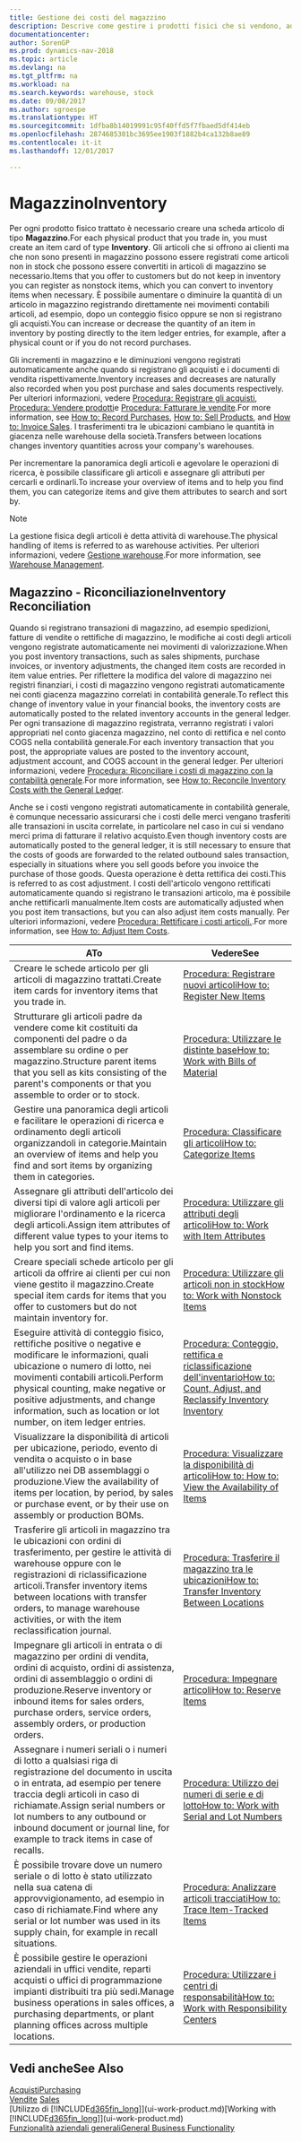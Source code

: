 ```yaml
---
title: Gestione dei costi del magazzino
description: Descrive come gestire i prodotti fisici che si vendono, ad esempio, la gestione dello stock nella warehouse.
documentationcenter: 
author: SorenGP
ms.prod: dynamics-nav-2018
ms.topic: article
ms.devlang: na
ms.tgt_pltfrm: na
ms.workload: na
ms.search.keywords: warehouse, stock
ms.date: 09/08/2017
ms.author: sgroespe
ms.translationtype: HT
ms.sourcegitcommit: 1dfba8b14019991c95f40ffd5f7fbaed5df414eb
ms.openlocfilehash: 2874685301bc3695ee1903f1882b4ca132b8ae89
ms.contentlocale: it-it
ms.lasthandoff: 12/01/2017

---
```


# <a name="inventory"></a><span data-ttu-id="5baf6-103">Magazzino</span><span class="sxs-lookup"><span data-stu-id="5baf6-103">Inventory</span></span>
<span data-ttu-id="5baf6-104">Per ogni prodotto fisico trattato è necessario creare una scheda articolo di tipo **Magazzino**.</span><span class="sxs-lookup"><span data-stu-id="5baf6-104">For each physical product that you trade in, you must create an item card of type **Inventory**.</span></span> <span data-ttu-id="5baf6-105">Gli articoli che si offrono ai clienti ma che non sono presenti in magazzino possono essere registrati come articoli non in stock che possono essere convertiti in articoli di magazzino se necessario.</span><span class="sxs-lookup"><span data-stu-id="5baf6-105">Items that you offer to customers but do not keep in inventory you can register as nonstock items, which you can convert to inventory items when necessary.</span></span> <span data-ttu-id="5baf6-106">È possibile aumentare o diminuire la quantità di un articolo in magazzino registrando direttamente nei movimenti contabili articoli, ad esempio, dopo un conteggio fisico oppure se non si registrano gli acquisti.</span><span class="sxs-lookup"><span data-stu-id="5baf6-106">You can increase or decrease the quantity of an item in inventory by posting directly to the item ledger entries, for example, after a physical count or if you do not record purchases.</span></span>

<span data-ttu-id="5baf6-107">Gli incrementi in magazzino e le diminuzioni vengono registrati automaticamente anche quando si registrano gli acquisti e i documenti di vendita rispettivamente.</span><span class="sxs-lookup"><span data-stu-id="5baf6-107">Inventory increases and decreases are naturally also recorded when you post purchase and sales documents respectively.</span></span> <span data-ttu-id="5baf6-108">Per ulteriori informazioni, vedere [Procedura: Registrare gli acquisti](purchasing-how-record-purchases.md), [Procedura: Vendere prodotti](sales-how-sell-products.md)e [Procedura: Fatturare le vendite](sales-how-invoice-sales.md).</span><span class="sxs-lookup"><span data-stu-id="5baf6-108">For more information, see [How to: Record Purchases](purchasing-how-record-purchases.md), [How to: Sell Products](sales-how-sell-products.md), and [How to: Invoice Sales](sales-how-invoice-sales.md).</span></span> <span data-ttu-id="5baf6-109">I trasferimenti tra le ubicazioni cambiano le quantità in giacenza nelle warehouse della società.</span><span class="sxs-lookup"><span data-stu-id="5baf6-109">Transfers between locations changes inventory quantities across your company's warehouses.</span></span>   

<span data-ttu-id="5baf6-110">Per incrementare la panoramica degli articoli e agevolare le operazioni di ricerca, è possibile classificare gli articoli e assegnare gli attributi per cercarli e ordinarli.</span><span class="sxs-lookup"><span data-stu-id="5baf6-110">To increase your overview of items and to help you find them, you can categorize items and give them attributes to search and sort by.</span></span>

> [!NOTE]
> <span data-ttu-id="5baf6-111">La gestione fisica degli articoli è detta attività di warehouse.</span><span class="sxs-lookup"><span data-stu-id="5baf6-111">The physical handling of items is referred to as warehouse activities.</span></span> <span data-ttu-id="5baf6-112">Per ulteriori informazioni, vedere [Gestione warehouse](warehouse-manage-warehouse.md).</span><span class="sxs-lookup"><span data-stu-id="5baf6-112">For more information, see [Warehouse Management](warehouse-manage-warehouse.md).</span></span>

## <a name="inventory-reconciliation"></a><span data-ttu-id="5baf6-113">Magazzino - Riconciliazione</span><span class="sxs-lookup"><span data-stu-id="5baf6-113">Inventory Reconciliation</span></span>
<span data-ttu-id="5baf6-114">Quando si registrano transazioni di magazzino, ad esempio spedizioni, fatture di vendite o rettifiche di magazzino, le modifiche ai costi degli articoli vengono registrate automaticamente nei movimenti di valorizzazione.</span><span class="sxs-lookup"><span data-stu-id="5baf6-114">When you post inventory transactions, such as sales shipments, purchase invoices, or inventory adjustments, the changed item costs are recorded in item value entries.</span></span> <span data-ttu-id="5baf6-115">Per riflettere la modifica del valore di magazzino nei registri finanziari, i costi di magazzino vengono registrati automaticamente nei conti giacenza magazzino correlati in contabilità generale.</span><span class="sxs-lookup"><span data-stu-id="5baf6-115">To reflect this change of inventory value in your financial books, the inventory costs are automatically posted to the related inventory accounts in the general ledger.</span></span> <span data-ttu-id="5baf6-116">Per ogni transazione di magazzino registrata, verranno registrati i valori appropriati nel conto giacenza magazzino, nel conto di rettifica e nel conto COGS nella contabilità generale.</span><span class="sxs-lookup"><span data-stu-id="5baf6-116">For each inventory transaction that you post, the appropriate values are posted to the inventory account, adjustment account, and COGS account in the general ledger.</span></span> <span data-ttu-id="5baf6-117">Per ulteriori informazioni, vedere [Procedura: Riconciliare i costi di magazzino con la contabilità generale](finance-how-to-post-inventory-costs-to-the-general-ledger.md).</span><span class="sxs-lookup"><span data-stu-id="5baf6-117">For more information, see [How to: Reconcile Inventory Costs with the General Ledger](finance-how-to-post-inventory-costs-to-the-general-ledger.md).</span></span>

<span data-ttu-id="5baf6-118">Anche se i costi vengono registrati automaticamente in contabilità generale, è comunque necessario assicurarsi che i costi delle merci vengano trasferiti alle transazioni in uscita correlate, in particolare nel caso in cui si vendano merci prima di fatturare il relativo acquisto.</span><span class="sxs-lookup"><span data-stu-id="5baf6-118">Even though inventory costs are automatically posted to the general ledger, it is still necessary to ensure that the costs of goods are forwarded to the related outbound sales transaction, especially in situations where you sell goods before you invoice the purchase of those goods.</span></span> <span data-ttu-id="5baf6-119">Questa operazione è detta rettifica dei costi.</span><span class="sxs-lookup"><span data-stu-id="5baf6-119">This is referred to as cost adjustment.</span></span> <span data-ttu-id="5baf6-120">I costi dell'articolo vengono rettificati automaticamente quando si registrano le transazioni articolo, ma è possibile anche rettificarli manualmente.</span><span class="sxs-lookup"><span data-stu-id="5baf6-120">Item costs are automatically adjusted when you post item transactions, but you can also adjust item costs manually.</span></span> <span data-ttu-id="5baf6-121">Per ulteriori informazioni, vedere [Procedura: Rettificare i costi articoli.](inventory-how-adjust-item-costs.md).</span><span class="sxs-lookup"><span data-stu-id="5baf6-121">For more information, see [How to: Adjust Item Costs](inventory-how-adjust-item-costs.md).</span></span>

|<span data-ttu-id="5baf6-122">A</span><span class="sxs-lookup"><span data-stu-id="5baf6-122">To</span></span> |<span data-ttu-id="5baf6-123">Vedere</span><span class="sxs-lookup"><span data-stu-id="5baf6-123">See</span></span> |
|---|----|
|<span data-ttu-id="5baf6-124">Creare le schede articolo per gli articoli di magazzino trattati.</span><span class="sxs-lookup"><span data-stu-id="5baf6-124">Create item cards for inventory items that you trade in.</span></span>|[<span data-ttu-id="5baf6-125">Procedura: Registrare nuovi articoli</span><span class="sxs-lookup"><span data-stu-id="5baf6-125">How to: Register New Items</span></span>](inventory-how-register-new-items.md)|
|<span data-ttu-id="5baf6-126">Strutturare gli articoli padre da vendere come kit costituiti da componenti del padre o da assemblare su ordine o per magazzino.</span><span class="sxs-lookup"><span data-stu-id="5baf6-126">Structure parent items that you sell as kits consisting of the parent's components or that you assemble to order or to stock.</span></span>|[<span data-ttu-id="5baf6-127">Procedura: Utilizzare le distinte base</span><span class="sxs-lookup"><span data-stu-id="5baf6-127">How to: Work with Bills of Material</span></span>](inventory-how-work-BOMs.md)|
|<span data-ttu-id="5baf6-128">Gestire una panoramica degli articoli e facilitare le operazioni di ricerca e ordinamento degli articoli organizzandoli in categorie.</span><span class="sxs-lookup"><span data-stu-id="5baf6-128">Maintain an overview of items and help you find and sort items by organizing them in categories.</span></span>|[<span data-ttu-id="5baf6-129">Procedura: Classificare gli articoli</span><span class="sxs-lookup"><span data-stu-id="5baf6-129">How to: Categorize Items</span></span>](inventory-how-categorize-items.md)|
|<span data-ttu-id="5baf6-130">Assegnare gli attributi dell'articolo dei diversi tipi di valore agli articoli per migliorare l'ordinamento e la ricerca degli articoli.</span><span class="sxs-lookup"><span data-stu-id="5baf6-130">Assign item attributes of different value types to your items to help you sort and find items.</span></span>|[<span data-ttu-id="5baf6-131">Procedura: Utilizzare gli attributi degli articoli</span><span class="sxs-lookup"><span data-stu-id="5baf6-131">How to: Work with Item Attributes</span></span>](inventory-how-work-item-attributes.md)|
|<span data-ttu-id="5baf6-132">Creare speciali schede articolo per gli articoli da offrire ai clienti per cui non viene gestito il magazzino.</span><span class="sxs-lookup"><span data-stu-id="5baf6-132">Create special item cards for items that you offer to customers but do not maintain inventory for.</span></span>|[<span data-ttu-id="5baf6-133">Procedura: Utilizzare gli articoli non in stock</span><span class="sxs-lookup"><span data-stu-id="5baf6-133">How to: Work with Nonstock Items</span></span>](inventory-how-work-nonstock-items.md)|
|<span data-ttu-id="5baf6-134">Eseguire attività di conteggio fisico, rettifiche positive o negative e modificare le informazioni, quali ubicazione o numero di lotto, nei movimenti contabili articoli.</span><span class="sxs-lookup"><span data-stu-id="5baf6-134">Perform physical counting, make negative or positive adjustments, and change information, such as location or lot number, on item ledger entries.</span></span>|[<span data-ttu-id="5baf6-135">Procedura: Conteggio, rettifica e riclassificazione dell'inventario</span><span class="sxs-lookup"><span data-stu-id="5baf6-135">How to: Count, Adjust, and Reclassify Inventory Inventory</span></span>](inventory-how-count-adjust-reclassify.md)|
|<span data-ttu-id="5baf6-136">Visualizzare la disponibilità di articoli per ubicazione, periodo, evento di vendita o acquisto o in base all'utilizzo nei DB assemblaggi o produzione.</span><span class="sxs-lookup"><span data-stu-id="5baf6-136">View the availability of items per location, by period, by sales or purchase event, or by their use on assembly or production BOMs.</span></span>|[<span data-ttu-id="5baf6-137">Procedura: Visualizzare la disponibilità di articoli</span><span class="sxs-lookup"><span data-stu-id="5baf6-137">How to: How to: View the Availability of Items</span></span>](inventory-how-availability-overview.md)|
|<span data-ttu-id="5baf6-138">Trasferire gli articoli in magazzino tra le ubicazioni con ordini di trasferimento, per gestire le attività di warehouse oppure con le registrazioni di riclassificazione articoli.</span><span class="sxs-lookup"><span data-stu-id="5baf6-138">Transfer inventory items between locations with transfer orders, to manage warehouse activities, or with the item reclassification journal.</span></span>|[<span data-ttu-id="5baf6-139">Procedura: Trasferire il magazzino tra le ubicazioni</span><span class="sxs-lookup"><span data-stu-id="5baf6-139">How to: Transfer Inventory Between Locations</span></span>](inventory-how-transfer-between-locations.md)|
|<span data-ttu-id="5baf6-140">Impegnare gli articoli in entrata o di magazzino per ordini di vendita, ordini di acquisto, ordini di assistenza, ordini di assemblaggio o ordini di produzione.</span><span class="sxs-lookup"><span data-stu-id="5baf6-140">Reserve inventory or inbound items for sales orders, purchase orders, service orders, assembly orders, or production orders.</span></span>|[<span data-ttu-id="5baf6-141">Procedura: Impegnare articoli</span><span class="sxs-lookup"><span data-stu-id="5baf6-141">How to: Reserve Items</span></span>](inventory-how-to-reserve-items.md)|
|<span data-ttu-id="5baf6-142">Assegnare i numeri seriali o i numeri di lotto a qualsiasi riga di registrazione del documento in uscita o in entrata, ad esempio per tenere traccia degli articoli in caso di richiamate.</span><span class="sxs-lookup"><span data-stu-id="5baf6-142">Assign serial numbers or lot numbers to any outbound or inbound document or journal line, for example to track items in case of recalls.</span></span>|[<span data-ttu-id="5baf6-143">Procedura: Utilizzo dei numeri di serie e di lotto</span><span class="sxs-lookup"><span data-stu-id="5baf6-143">How to: Work with Serial and Lot Numbers</span></span>](inventory-how-work-item-tracking.md)|
|<span data-ttu-id="5baf6-144">È possibile trovare dove un numero seriale o di lotto è stato utilizzato nella sua catena di approvvigionamento, ad esempio in caso di richiamate.</span><span class="sxs-lookup"><span data-stu-id="5baf6-144">Find where any serial or lot number was used in its supply chain, for example in recall situations.</span></span>|[<span data-ttu-id="5baf6-145">Procedura: Analizzare articoli tracciati</span><span class="sxs-lookup"><span data-stu-id="5baf6-145">How to: Trace Item-Tracked Items</span></span>](inventory-how-to-trace-item-tracked-items.md)|
|<span data-ttu-id="5baf6-146">È possibile gestire le operazioni aziendali in uffici vendite, reparti acquisti o uffici di programmazione impianti distribuiti tra più sedi.</span><span class="sxs-lookup"><span data-stu-id="5baf6-146">Manage business operations in sales offices, a purchasing departments, or plant planning offices across multiple locations.</span></span>|[<span data-ttu-id="5baf6-147">Procedura: Utilizzare i centri di responsabilità</span><span class="sxs-lookup"><span data-stu-id="5baf6-147">How to: Work with Responsibility Centers</span></span>](inventory-responsibility-centers.md)|

## <a name="see-also"></a><span data-ttu-id="5baf6-148">Vedi anche</span><span class="sxs-lookup"><span data-stu-id="5baf6-148">See Also</span></span>  
[<span data-ttu-id="5baf6-149">Acquisti</span><span class="sxs-lookup"><span data-stu-id="5baf6-149">Purchasing</span></span>](purchasing-manage-purchasing.md)  
<span data-ttu-id="5baf6-150">[Vendite](sales-manage-sales.md)  </span><span class="sxs-lookup"><span data-stu-id="5baf6-150">[Sales](sales-manage-sales.md)  </span></span>  
<span data-ttu-id="5baf6-151">[Utilizzo di [!INCLUDE[d365fin_long](includes/d365fin_long_md.md)]](ui-work-product.md)</span><span class="sxs-lookup"><span data-stu-id="5baf6-151">[Working with [!INCLUDE[d365fin_long](includes/d365fin_long_md.md)]](ui-work-product.md)</span></span>  
[<span data-ttu-id="5baf6-152">Funzionalità aziendali generali</span><span class="sxs-lookup"><span data-stu-id="5baf6-152">General Business Functionality</span></span>](ui-across-business-areas.md)

##

